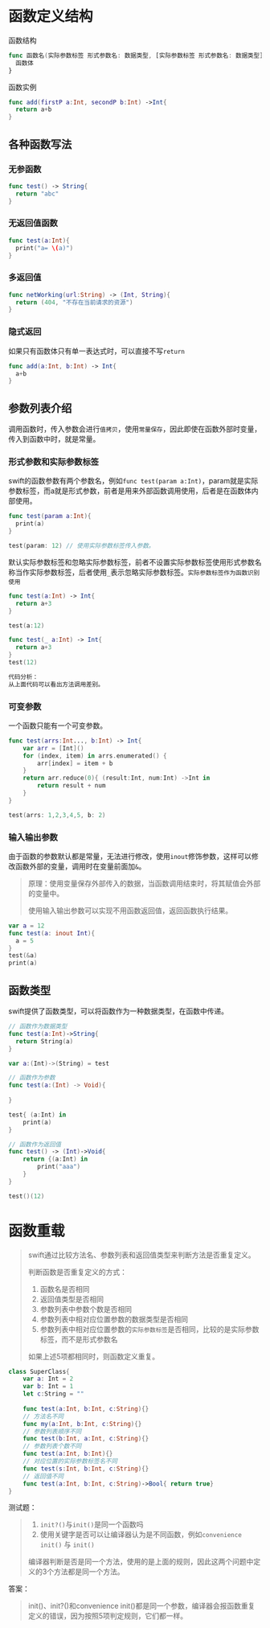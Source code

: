 # 函数定义结构

函数结构

```swift
func 函数名(实际参数标签 形式参数名: 数据类型, [实际参数标签 形式参数名: 数据类型]..) -> 返回值类型{
  函数体
}
```



函数实例

```swift
func add(firstP a:Int, secondP b:Int) ->Int{
  return a+b
}
```



## 各种函数写法

### 无参函数

```swift
func test() -> String{
  return "abc"
}
```



### 无返回值函数

```swift
func test(a:Int){
  print("a= \(a)")
}
```



### 多返回值

```swift
func netWorking(url:String) -> (Int, String){
  return (404, "不存在当前请求的资源")
}
```



### 隐式返回

如果只有函数体只有单一表达式时，可以直接不写`return`

```swift
func add(a:Int, b:Int) -> Int{
  a+b
}
```



## 参数列表介绍

调用函数时，传入参数会进行`值拷贝`，使用`常量保存`，因此即使在函数外部时变量，传入到函数中时，就是常量。

### 形式参数和实际参数标签

swift的函数参数有两个参数名，例如`func test(param a:Int)`，param就是实际参数标签，而a就是形式参数，前者是用来外部函数调用使用，后者是在函数体内部使用。

```swift
func test(param a:Int){
  print(a)
}

test(param: 12) // 使用实际参数标签传入参数。
```



默认实际参数标签和忽略实际参数标签，前者不设置实际参数标签使用形式参数名称当作实际参数标签，后者使用`_`表示忽略实际参数标签。`实际参数标签作为函数识别使用`

```swift
func test(a:Int) -> Int{
  return a+3
}

test(a:12)

func test(_ a:Int) -> Int{
  return a+3
}
test(12)

代码分析：
从上面代码可以看出方法调用差别。
```



### 可变参数

一个函数只能有一个可变参数。

```swift
func test(arrs:Int..., b:Int) -> Int{
    var arr = [Int]()
    for (index, item) in arrs.enumerated() {
        arr[index] = item + b
    }
    return arr.reduce(0){ (result:Int, num:Int) ->Int in
        return result + num
    }
}

test(arrs: 1,2,3,4,5, b: 2)
```



### 输入输出参数

由于函数的参数默认都是常量，无法进行修改，使用`inout`修饰参数，这样可以修改函数外部的变量，调用时在变量前面加`&`。

> 原理：使用变量保存外部传入的数据，当函数调用结束时，将其赋值会外部的变量中。
>
> 使用输入输出参数可以实现不用函数返回值，返回函数执行结果。

```swift
var a = 12
func test(a: inout Int){
  a = 5
}
test(&a)
print(a)
```



## 函数类型

swift提供了函数类型，可以将函数作为一种数据类型，在函数中传递。

```swift
// 函数作为数据类型
func test(a:Int)->String{
  return String(a)
}

var a:(Int)->(String) = test

// 函数作为参数
func test(a:(Int) -> Void){
  
}

test{ (a:Int) in
	print(a)    
}

// 函数作为返回值
func test() -> (Int)->Void{
    return {(a:Int) in
        print("aaa")
    }
}

test()(12)

```



# 函数重载

> swift通过比较方法名、参数列表和返回值类型来判断方法是否重复定义。
>
> 判断函数是否重复定义的方式：
>
> 1. 函数名是否相同
> 2. 返回值类型是否相同
> 3. 参数列表中参数个数是否相同
> 4. 参数列表中相对应位置参数的数据类型是否相同
> 5. 参数列表中相对应位置参数的`实际参数标签`是否相同，比较的是实际参数标签，而不是形式参数名
>
> 如果上述5项都相同时，则函数定义重复。



```swift
class SuperClass{
    var a: Int = 2
    var b: Int = 1
    let c:String = ""
    
    func test(a:Int, b:Int, c:String){}
    // 方法名不同
    func my(a:Int, b:Int, c:String){}
    // 参数列表顺序不同
    func test(b:Int, a:Int, c:String){}
    // 参数列表个数不同
    func test(a:Int, b:Int){}
    // 对应位置的实际参数标签名不同
    func test(s:Int, b:Int, c:String){}
    // 返回值不同
    func test(a:Int, b:Int, c:String)->Bool{ return true}   
}
```



测试题：

> 1. `init?()`与`init()`是同一个函数吗
> 2. 使用关键字是否可以让编译器认为是不同函数，例如`convenience init()` 与 `init()`
>
> 编译器判断是否是同一个方法，使用的是上面的规则，因此这两个问题中定义的3个方法都是同一个方法。



答案：

> init()、init?()和convenience init()都是同一个参数，编译器会报函数重复定义的错误，因为按照5项判定规则，它们都一样。